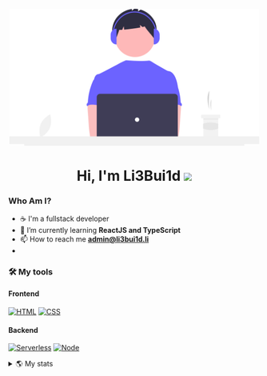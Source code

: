 <p align="center"> <img src="./coding.svg" alt="undraw coffee illustration" width="500px%"> </p>
<h1 align="center">Hi, I'm Li3Bui1d <img src="https://media.giphy.com/media/hvRJCLFzcasrR4ia7z/giphy.gif" width="25px"></h1>

<h3 align="left"> Who Am I?</h3>

- ☕ I'm a fullstack developer
- 🌱 I’m currently learning **ReactJS and TypeScript**
- 📫 How to reach me **admin@li3bui1d.li**
- 
<h3 align="left">🛠 My tools</h3>
<h4 >Frontend</h4>

[![HTML](https://img.shields.io/badge/-Typescript-3178C6?logo=typescript&logoColor=white&style=for-the-badge)](#) 
[![CSS](https://img.shields.io/badge/-Vue.JS-4FC08D?logo=vue.js&logoColor=white&style=for-the-badge)](#)

<h4 >Backend</h4>

[![Serverless](https://img.shields.io/badge/-Serverless-FD5750?logo=serverless&logoColor=white&style=for-the-badge)](#)
[![Node](https://img.shields.io/badge/-Node-339933?logo=node.js&logoColor=white&style=for-the-badge)](#)

<details>
<summary >
    🌎 My stats
</summary>
<img src="https://github-readme-stats.vercel.app/api/top-langs?username=li3bui1d&show_icons=true&locale=en&layout=compact" alt="li3bui1d" />

<br />

<img src="https://github-readme-stats.vercel.app/api?username=li3bui1d&show_icons=true&locale=en" alt="li3bui1d" />
</details>

[portfolio]: https://joshuapiper.dev
[linkedin]: https://www.linkedin.com/in/joshua-e-piper/
[gmail]: mailto:/josh.piper1505@yahoo.com
[linktree]: https://linktr.ee/joshua_piper
